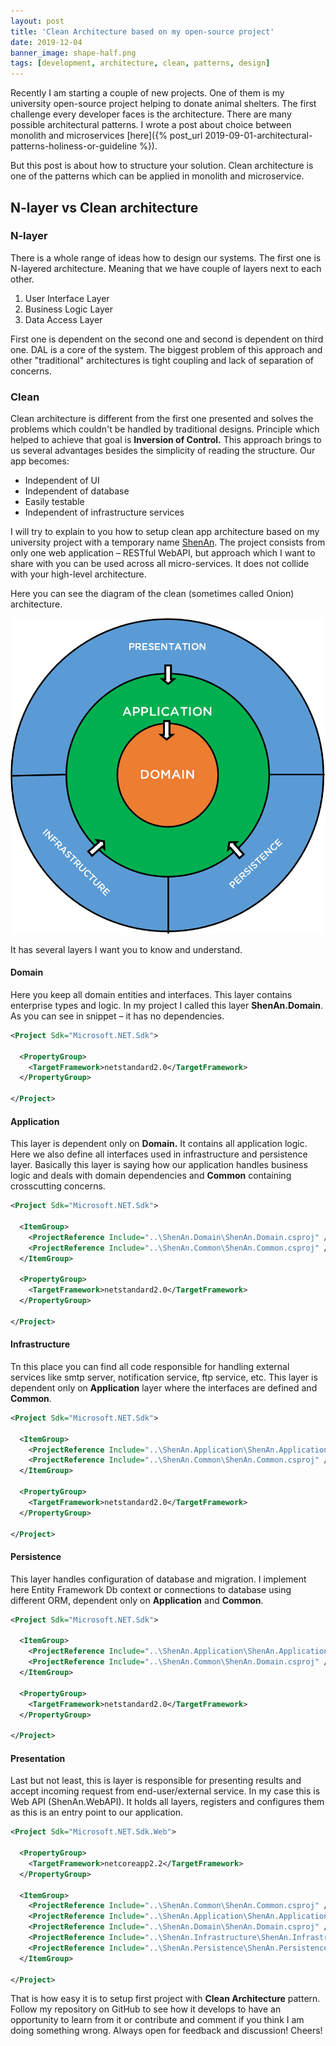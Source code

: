 ```yaml
---
layout: post
title: 'Clean Architecture based on my open-source project'
date: 2019-12-04
banner_image: shape-half.png
tags: [development, architecture, clean, patterns, design]
---
```


Recently I am starting a couple of new projects. One of them is my university open-source project helping to donate animal shelters. The first challenge every developer faces is the architecture. There are many possible architectural patterns. I wrote a post about choice between monolith and microservices [here]({% post_url 2019-09-01-architectural-patterns-holiness-or-guideline %}).

But this post is about how to structure your solution. Clean architecture is one of the patterns which can be applied in monolith and microservice.

<!--more-->

## N-layer vs Clean architecture

### N-layer

There is a whole range of ideas how to design our systems. The first one is N-layered architecture. Meaning that we have couple of layers next to each other.

1. User Interface Layer
2. Business Logic Layer
3. Data Access Layer

First one is dependent on the second one and second is dependent on third one. DAL is a core of the system. The biggest problem of this approach and other &quot;traditional&quot; architectures is tight coupling and lack of separation of concerns.

### Clean

Clean architecture is different from the first one presented and solves the problems which couldn't be handled by traditional designs. Principle which helped to achieve that goal is **Inversion of Control.** This approach brings to us several advantages besides the simplicity of reading the structure. Our app becomes:

- Independent of UI
- Independent of database
- Easily testable
- Independent of infrastructure services

I will try to explain to you how to setup clean app architecture based on my university project with a temporary name [ShenAn](https://github.com/netsharpdev/animalshelter-web). The project consists from only one web application – RESTful WebAPI, but approach which I want to share with you can be used across all micro-services. It does not collide with your high-level architecture.

Here you can see the diagram of the clean (sometimes called Onion) architecture.

![clean_architecture_diagram](/images/posts/shape.png)

It has several layers I want you to know and understand.

#### Domain

Here you keep all domain entities and interfaces. This layer contains enterprise types and logic. In my project I called this layer **ShenAn.Domain**. As you can see in snippet – it has no dependencies.

```xml
<Project Sdk="Microsoft.NET.Sdk">

  <PropertyGroup>
    <TargetFramework>netstandard2.0</TargetFramework>
  </PropertyGroup>

</Project>
```

#### Application

This layer is dependent only on **Domain.** It contains all application logic. Here we also define all interfaces used in infrastructure and persistence layer. Basically this layer is saying how our application handles business logic and deals with domain dependencies and **Common** containing crosscutting concerns.

```xml
<Project Sdk="Microsoft.NET.Sdk">

  <ItemGroup>
    <ProjectReference Include="..\ShenAn.Domain\ShenAn.Domain.csproj" />
    <ProjectReference Include="..\ShenAn.Common\ShenAn.Common.csproj" />
  </ItemGroup>

  <PropertyGroup>
    <TargetFramework>netstandard2.0</TargetFramework>
  </PropertyGroup>

</Project>
```

#### Infrastructure

Tn this place you can find all code responsible for handling external services like smtp server, notification service, ftp service, etc. This layer is dependent only on **Application** layer where the interfaces are defined and **Common**.

```xml
<Project Sdk="Microsoft.NET.Sdk">

  <ItemGroup>
    <ProjectReference Include="..\ShenAn.Application\ShenAn.Application.csproj" />
    <ProjectReference Include="..\ShenAn.Common\ShenAn.Common.csproj" />
  </ItemGroup>

  <PropertyGroup>
    <TargetFramework>netstandard2.0</TargetFramework>
  </PropertyGroup>

</Project>
```

#### Persistence

This layer handles configuration of database and migration. I implement here Entity Framework Db context or connections to database using different ORM, dependent only on **Application** and **Common**.

```xml
<Project Sdk="Microsoft.NET.Sdk">

  <ItemGroup>
    <ProjectReference Include="..\ShenAn.Application\ShenAn.Application.csproj" />
    <ProjectReference Include="..\ShenAn.Common\ShenAn.Domain.csproj" />
  </ItemGroup>

  <PropertyGroup>
    <TargetFramework>netstandard2.0</TargetFramework>
  </PropertyGroup>

</Project>
```

#### Presentation

Last but not least, this is layer is responsible for presenting results and accept incoming request from end-user/external service. In my case this is Web API (ShenAn.WebAPI). It holds all layers, registers and configures them as this is an entry point to our application.

```xml
<Project Sdk="Microsoft.NET.Sdk.Web">

  <PropertyGroup>
    <TargetFramework>netcoreapp2.2</TargetFramework>
  </PropertyGroup>

  <ItemGroup>
    <ProjectReference Include="..\ShenAn.Common\ShenAn.Common.csproj" />
    <ProjectReference Include="..\ShenAn.Application\ShenAn.Application.csproj" />
    <ProjectReference Include="..\ShenAn.Domain\ShenAn.Domain.csproj" />
    <ProjectReference Include="..\ShenAn.Infrastructure\ShenAn.Infrastructure.csproj" />
    <ProjectReference Include="..\ShenAn.Persistence\ShenAn.Persistence.csproj" />
  </ItemGroup>

</Project>
```

That is how easy it is to setup first project with **Clean Architecture** pattern. Follow my repository on GitHub to see how it develops to have an opportunity to learn from it or contribute and comment if you think I am doing something wrong. Always open for feedback and discussion! Cheers!

